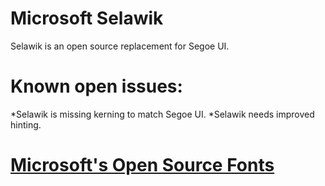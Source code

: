 # Microsoft Selawik
Selawik is an open source replacement for Segoe UI. 

# Known open issues:
*Selawik is missing kerning to match Segoe UI. 
*Selawik needs improved hinting. 

# [Microsoft's Open Source Fonts](https://github.com/Microsoft/fonts)
